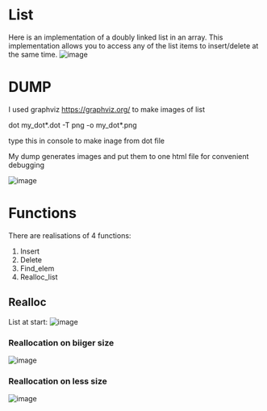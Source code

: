 # List
Here is an implementation of a doubly linked list in an array. This implementation allows you to access any of the list items to insert/delete at the same time.
![image](https://github.com/CiberMonah/List/assets/142305833/ba35c3fd-2539-4aaf-8cbf-f70e798d76bc)

# DUMP

I used graphviz  https://graphviz.org/ to make images of list

dot my_dot*.dot -T png -o my_dot*.png

type this in console to make inage from dot file

My dump generates images and put them to one html file for convenient debugging

![image](https://github.com/CiberMonah/List/assets/142305833/1a62a9c6-d0fe-4890-ae35-59cef0526dee)

# Functions

There are realisations of 4 functions:
1. Insert
2. Delete
3. Find_elem
4. Realloc_list

## Realloc
List at start:
![image](https://github.com/CiberMonah/List/assets/142305833/eb95f45c-5bb6-43c3-9adf-4385b3a4beee)
### Reallocation on biiger size
![image](https://github.com/CiberMonah/List/assets/142305833/c72d4fb1-5e75-46de-97b5-98f627ba87c9)
### Reallocation on less size
![image](https://github.com/CiberMonah/List/assets/142305833/e651ccab-0b1d-4e49-9295-9ee8f533b555)


